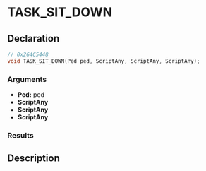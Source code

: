 # TASK_SIT_DOWN

## Declaration
```cpp
// 0x264C5448
void TASK_SIT_DOWN(Ped ped, ScriptAny, ScriptAny, ScriptAny);
```

### Arguments
- **Ped:** ped
- **ScriptAny**
- **ScriptAny**
- **ScriptAny**

### Results

## Description
